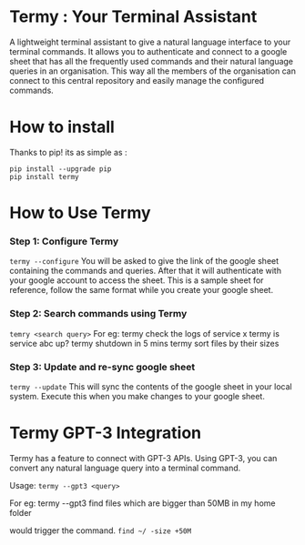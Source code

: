 Termy : Your Terminal Assistant
=========
A lightweight terminal assistant to give a natural language interface to your terminal commands. 
It allows you to authenticate and connect to a google sheet that has all the frequently used commands
and their natural language queries in an organisation. This way all the members of the organisation can 
connect to this central repository and easily manage the configured commands. 



How to install
============
Thanks to pip! its as simple as :

```
pip install --upgrade pip
pip install termy
```


How to Use Termy
=============

### Step 1: Configure Termy
```termy --configure```
You will be asked to give the link of the google sheet containing the commands and queries. After that it will 
authenticate with your google account to access the sheet. This is a sample sheet for reference, follow the same format 
while you create your google sheet.

### Step 2: Search commands using Termy
```temry <search query>```
For eg:
termy check the logs of service x
termy is service abc up?
termy shutdown in 5 mins
termy sort files by their sizes


### Step 3: Update and re-sync google sheet
```termy --update```
This will sync the contents of the google sheet in your local system. Execute this when you make changes to your google sheet.


Termy GPT-3 Integration
=============

Termy has a feature to connect with GPT-3 APIs. Using GPT-3, you can convert any natural language query into 
a terminal command. 

Usage: 
```termy --gpt3 <query>```

For eg: 
termy --gpt3 find files which are bigger than 50MB in my home folder

would trigger the command. 
`find ~/ -size +50M`